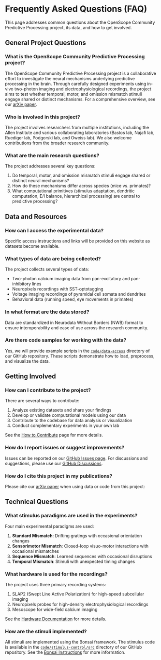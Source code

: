 # Frequently Asked Questions (FAQ)

This page addresses common questions about the OpenScope Community Predictive Processing project, its data, and how to get involved.

## General Project Questions

### What is the OpenScope Community Predictive Processing project?
The OpenScope Community Predictive Processing project is a collaborative effort to investigate the neural mechanisms underlying predictive processing in the brain. Through carefully designed experiments using in-vivo two-photon imaging and electrophysiological recordings, the project aims to test whether temporal, motor, and omission mismatch stimuli engage shared or distinct mechanisms. For a comprehensive overview, see our [arXiv paper](https://arxiv.org/abs/2504.09614).

### Who is involved in this project?
The project involves researchers from multiple institutions, including the Allen Institute and various collaborating laboratories (Bastos lab, Najafi lab, Ruediger lab, Podgorski lab, and Oweiss lab). We also welcome contributions from the broader research community.

### What are the main research questions?
The project addresses several key questions:
1. Do temporal, motor, and omission mismatch stimuli engage shared or distinct neural mechanisms?
2. How do these mechanisms differ across species (mice vs. primates)?
3. What computational primitives (stimulus adaptation, dendritic computation, E/I balance, hierarchical processing) are central to predictive processing?

## Data and Resources

### How can I access the experimental data?
Specific access instructions and links will be provided on this website as datasets become available.

### What types of data are being collected?
The project collects several types of data:
- Two-photon calcium imaging data from pan-excitatory and pan-inhibitory lines
- Neuropixels recordings with SST-optotagging
- Voltage imaging recordings of pyramidal cell somata and dendrites
- Behavioral data (running speed, eye movements in primates)

### In what format are the data stored?
Data are standardized in Neurodata Without Borders (NWB) format to ensure interoperability and ease of use across the research community.

### Are there code samples for working with the data?
Yes, we will provide example scripts in the [`code/data-access`](https://github.com/AllenNeuralDynamics/openscope-community-predictive-processing/tree/main/code/data-access) directory of our GitHub repository. These scripts demonstrate how to load, preprocess, and visualize the data.

## Getting Involved

### How can I contribute to the project?
There are several ways to contribute:
1. Analyze existing datasets and share your findings
2. Develop or validate computational models using our data
3. Contribute to the codebase for data analysis or visualization
4. Conduct complementary experiments in your own lab

See the [How to Contribute](how_to_contribute.md) page for more details.

### How do I report issues or suggest improvements?
Issues can be reported on our [GitHub Issues page](https://github.com/AllenNeuralDynamics/openscope-community-predictive-processing/issues). For discussions and suggestions, please use our [GitHub Discussions](https://github.com/AllenNeuralDynamics/openscope-community-predictive-processing/discussions/21).

### How do I cite this project in my publications?
Please cite our [arXiv paper](https://arxiv.org/abs/2504.09614) when using data or code from this project:

## Technical Questions

### What stimulus paradigms are used in the experiments?
Four main experimental paradigms are used:
1. **Standard Mismatch**: Drifting gratings with occasional orientation changes
2. **Sensorimotor Mismatch**: Closed-loop visuo-motor interactions with occasional mismatches
3. **Sequence Mismatch**: Learned sequences with occasional disruptions
4. **Temporal Mismatch**: Stimuli with unexpected timing changes

### What hardware is used for the recordings?
The project uses three primary recording systems:
1. SLAP2 (Swept Line Active Polarization) for high-speed subcellular imaging
2. Neuropixels probes for high-density electrophysiological recordings
3. Mesoscope for wide-field calcium imaging

See the [Hardware Documentation](hardware-overview.md) for more details.

### How are the stimuli implemented?
All stimuli are implemented using the Bonsai framework. The stimulus code is available in the [`code/stimulus-control/src`](https://github.com/AllenNeuralDynamics/openscope-community-predictive-processing/tree/main/code/stimulus-control/src) directory of our GitHub repository. See the [Bonsai Instructions](stimuli/bonsai_instructions.md) for more information.